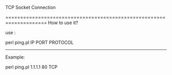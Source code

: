 TCP Socket Connection


====================================================================
How to use it? 

use :

perl ping.pl IP PORT PROTOCOL

--------------------------------------------------------------------
Example:

perl ping.pl 1.1.1.1 80 TCP
